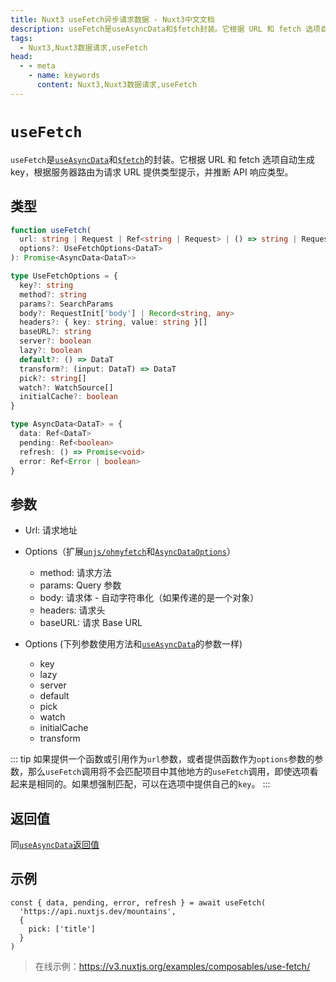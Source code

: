```yaml
---
title: Nuxt3 useFetch异步请求数据 - Nuxt3中文文档
description: useFetch是useAsyncData和$fetch封装。它根据 URL 和 fetch 选项自动生成 key，根据服务器路由为请求 URL 提供类型提示，并推断 API 响应类型。
tags: 
  - Nuxt3,Nuxt3数据请求,useFetch
head:
  - - meta
    - name: keywords
      content: Nuxt3,Nuxt3数据请求,useFetch
---
```


# `useFetch`

`useFetch`是[`useAsyncData`](/nuxt3/composable-use-async-data)和[`$fetch`](/nuxt3/utils-fetch)的封装。它根据 URL 和 fetch 选项自动生成 key，根据服务器路由为请求 URL 提供类型提示，并推断 API 响应类型。

## 类型

```ts
function useFetch(
  url: string | Request | Ref<string | Request> | () => string | Request,
  options?: UseFetchOptions<DataT>
): Promise<AsyncData<DataT>>

type UseFetchOptions = {
  key?: string
  method?: string
  params?: SearchParams
  body?: RequestInit['body'] | Record<string, any>
  headers?: { key: string, value: string }[]
  baseURL?: string
  server?: boolean
  lazy?: boolean
  default?: () => DataT
  transform?: (input: DataT) => DataT
  pick?: string[]
  watch?: WatchSource[]
  initialCache?: boolean
}

type AsyncData<DataT> = {
  data: Ref<DataT>
  pending: Ref<boolean>
  refresh: () => Promise<void>
  error: Ref<Error | boolean>
}
```

## 参数

- Url: 请求地址

- Options（扩展[`unjs/ohmyfetch`](https://github.com/unjs/ohmyfetch)和[`AsyncDataOptions`](/nuxt3/composable-use-async-data#参数)）
    - method: 请求方法
    - params: Query 参数
    - body: 请求体 - 自动字符串化（如果传递的是一个对象）
    - headers: 请求头
    - baseURL: 请求 Base URL

- Options (下列参数使用方法和[`useAsyncData`](/nuxt3/composable-use-async-data#参数)的参数一样)
    - key
    - lazy 
    - server 
    - default 
    - pick 
    - watch 
    - initialCache 
    - transform 

::: tip
如果提供一个函数或引用作为`url`参数，或者提供函数作为`options`参数的参数，那么`useFetch`调用将不会匹配项目中其他地方的`useFetch`调用，即使选项看起来是相同的。如果想强制匹配，可以在选项中提供自己的`key`。
:::


## 返回值

同[`useAsyncData`返回值](/nuxt3/composable-use-async-data#返回值)

## 示例

```vue
const { data, pending, error, refresh } = await useFetch(
  'https://api.nuxtjs.dev/mountains',
  {
    pick: ['title']
  }
)
```

> 在线示例：https://v3.nuxtjs.org/examples/composables/use-fetch/